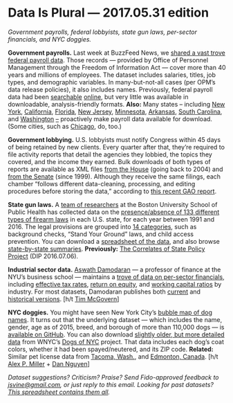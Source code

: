 Data Is Plural — 2017.05.31 edition
===================================

*Government payrolls, federal lobbyists, state gun laws, per-sector financials, and NYC doggies.*


__Government payrolls.__ Last week at BuzzFeed News, we [shared a vast trove federal payroll data](https://www.buzzfeed.com/jsvine/sharing-hundreds-of-millions-of-federal-payroll-records). Those records — provided by Office of Personnel Management through the Freedom of Information Act — cover more than 40 years and millions of employees. The dataset includes salaries, titles, job types, and demographic variables. In many-but-not-all cases (per OPM’s data release policies), it also includes names. Previously, federal payroll data had been [searchable](http://php.app.com/agent/federalemployees/search) [online](https://www.fedsdatacenter.com/federal-pay-rates/), but very little was available in downloadable, analysis-friendly formats. __Also:__ Many states – including [New York](https://data.ny.gov/browse?tags=salaries%2Fpayroll&utf8=%E2%9C%93), [California](http://publicpay.ca.gov/), [Florida](http://salaries.myflorida.com/), [New Jersey](http://www.yourmoney.nj.gov/transparency/payroll/), [Minnesota](https://mn.gov/mmb/transparency-mn/payrolldata.jsp), [Arkansas](https://www.ark.org/dfa/transparency/employee_compensation.php), [South Carolina](http://www.admin.sc.gov/accountability-portal/state-salaries), and [Washington](http://fiscal.wa.gov/salaries.aspx) [–](http://fiscal.wa.gov/salaries.aspx) proactively make payroll data available for download. (Some cities, such as [Chicago](https://data.cityofchicago.org/Administration-Finance/Current-Employee-Names-Salaries-and-Position-Title/xzkq-xp2w), do, too.)


__Government lobbying.__ U.S. lobbyists must notify Congress within 45 days of being retained by new clients. Every quarter after that, they’re required to file activity reports that detail the agencies they lobbied, the topics they covered, and the income they earned. Bulk downloads of both types of reports are available as XML files [from the House](http://disclosures.house.gov/ld/ldsearch.aspx) (going back to 2004) and [from the Senate](https://www.senate.gov/legislative/Public_Disclosure/LDA_reports.htm) (since 1999). Although they receive the same filings, each chamber “follows different data-cleaning, processing, and editing procedures before storing the data,” according to [this recent GAO report](http://www.gao.gov/products/GAO-16-320).


__State gun laws.__ A [team of researchers](https://www.statefirearmlaws.org/about.html) at the Boston University School of Public Health has collected data on the [presence/absence of 133 different types of firearm laws](https://www.statefirearmlaws.org/) in each U.S. state, for each year between 1991 and 2016. The legal provisions are grouped into [14 categories](https://www.statefirearmlaws.org/categories.html), such as background checks, “Stand Your Ground” laws, and child access prevention. You can download a [spreadsheet of the data](https://www.statefirearmlaws.org/table.html), and also browse [state-by-state summaries](https://www.statefirearmlaws.org/state-by-state.html). __Previously:__ [The Correlates of State Policy Project](https://www.data-is-plural.com/archive/2016-07-06-edition) (DIP 2016.07.06).


__Industrial sector data.__ [Aswath Damodaran](http://pages.stern.nyu.edu/~adamodar/New_Home_Page/) — a professor of finance at the NYU’s business school — maintains a [trove of data on per-sector financials](http://pages.stern.nyu.edu/~adamodar/New_Home_Page/data.html), including [effective tax rates](http://pages.stern.nyu.edu/~adamodar/New_Home_Page/datafile/taxrate.htm), [return on equity](http://pages.stern.nyu.edu/~adamodar/New_Home_Page/datafile/roe.html), and [working capital ratios](http://pages.stern.nyu.edu/~adamodar/New_Home_Page/datafile/wcdata.html) by industry. For most datasets, Damodaran publishes both [current](http://pages.stern.nyu.edu/~adamodar/New_Home_Page/datacurrent.html) and [historical versions](http://pages.stern.nyu.edu/~adamodar/New_Home_Page/dataarchived.html). [h/t [Tim McGovern](https://twitter.com/herdingbats)]


__NYC doggies.__ You might have seen New York City’s [bubble map of dog names](http://a816-dohbesp.nyc.gov/IndicatorPublic/dognames/). It turns out that the underlying dataset — which includes the name, gender, age as of 2015, breed, and borough of more than 110,000 dogs — is [available on GitHub](https://github.com/Kaz-A/dog_names/). You can also download [slightly older, but more detailed data](https://fusiontables.google.com/data?docid=1pKcxc8kzJbBVzLu_kgzoAMzqYhZyUhtScXjB0BQ#rows:id=1) from WNYC’s [Dogs of NYC](https://project.wnyc.org/dogs-of-nyc/) project. That data includes each dog’s coat colors, whether it had been spayed/neutered, and its ZIP code. __Related:__ Similar pet license data from [Tacoma, Wash.](https://data.cityoftacoma.org/Neighborhoods/Current-Pet-License-City-of-Tacoma-Fircrest/qnnn-t9wt), and [Edmonton, Canada](https://data.edmonton.ca/Community-Services/Pet-Licenses-by-Neighbourhood/5squ-mg4w). [h/t [Alex P. Miller](https://twitter.com/alexpmil/status/861703366203801600) + [Dan Nguyen](http://danwin.com/)]


*Dataset suggestions? Criticism? Praise? Send Fido-approved feedback to <jsvine@gmail.com>, or just reply to this email. Looking for past datasets? [This spreadsheet contains them all](https://docs.google.com/spreadsheets/d/1wZhPLMCHKJvwOkP4juclhjFgqIY8fQFMemwKL2c64vk).*